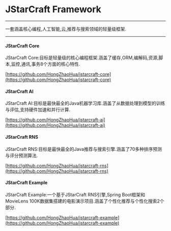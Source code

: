 # JStarCraft Framework

****

一套涵盖核心编程,人工智能,云,推荐与搜索领域的轻量级框架.

****

#### JStarCraft Core

JStarCraft Core:目标是轻量级的核心编程框架.涵盖了缓存,ORM,编解码,资源,脚本,监控,通讯,事务8个方面的核心特性.

[https://github.com/HongZhaoHua/jstarcraft-core](https://github.com/HongZhaoHua/jstarcraft-core)

#### JStarCraft AI

JStarCraft AI:目标是最快最全的Java机器学习库.涵盖了从数据处理到模型的训练与评估,支持硬件加速和并行计算.

[https://github.com/HongZhaoHua/jstarcraft-ai](https://github.com/HongZhaoHua/jstarcraft-ai)

#### JStarCraft RNS

JStarCraft RNS:目标是最快最全的Java推荐与搜索引擎.涵盖了70多种排序预测与评分预测算法.

[https://github.com/HongZhaoHua/jstarcraft-rns](https://github.com/HongZhaoHua/jstarcraft-rns)

#### JStarCraft Example

JStarCraft Example:一个基于JStarCraft RNS引擎,Spring Boot框架和MovieLens 100K数据集搭建的电影演示项目.涵盖了个性化推荐与个性化搜索2个部分.

[https://github.com/HongZhaoHua/jstarcraft-example](https://github.com/HongZhaoHua/jstarcraft-example)

